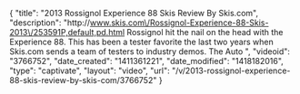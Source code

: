 {
    "title": "2013 Rossignol Experience 88 Skis Review By Skis.com",
    "description": "http:\/\/www.skis.com\/Rossignol-Experience-88-Skis-2013\/253591P,default,pd.html  Rossignol hit the nail on the head with the Experience 88. This has been a tester favorite the last two years when Skis.com sends a team of testers to industry demos. The Auto ",
    "videoid": "3766752",
    "date_created": "1411361221",
    "date_modified": "1418182016",
    "type": "captivate",
    "layout": "video",
    "url": "\/v\/2013-rossignol-experience-88-skis-review-by-skis-com\/3766752"
}